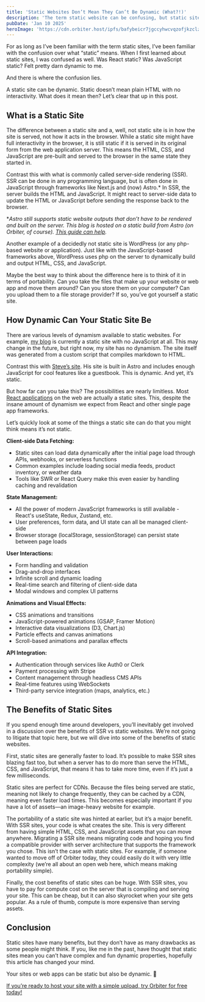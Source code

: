```yaml
---
title: 'Static Websites Don’t Mean They Can’t Be Dynamic (What?!)'
description: 'The term static website can be confusing, but static sites can be as dynamic as you want them to be.'
pubDate: 'Jan 10 2025'
heroImage: 'https://cdn.orbiter.host/ipfs/bafybeicr7jgccyhwcvqzofjkzclzzadg3lcu7ssr4gg5uffh7qmcah6psy'
---
```

For as long as I’ve been familiar with the term static sites, I’ve been familiar with the confusion over what “static” means. When I first learned about static sites, I was confused as well. Was React static? Was JavaScript static? Felt pretty darn dynamic to me. 

And there is where the confusion lies. 

A static site can be dynamic. Static doesn’t mean plain HTML with no interactivity. What does it mean then? Let’s clear that up in this post. 

## What is a Static Site

The difference between a static site and a, well, not static site is in how the site is served, not how it acts in the browser. While a static site might have full interactivity in the browser, it is still static if it is served in its original form from the web application server. This means the HTML, CSS, and JavaScript are pre-built and served to the browser in the same state they started in. 

Contrast this with what is commonly called server-side rendering (SSR). SSR can be done in any programming language, but is often done in JavaScript through frameworks like Next.js and (now) Astro.* In SSR, the server builds the HTML and JavaScript. It might react to server-side data to update the HTML or JavaScript before sending the response back to the browser. 

**Astro still supports static website outputs that don’t have to be rendered and built on the server. This blog is hosted on a static build from Astro (on Orbiter, of course). [This guide can help](https://orbiter.host/blog/how-to-host-an-astro-site).*  

Another example of a decidedly not static site is WordPress (or any php-based website or application). Just like with the JavaScript-based frameworks above, WordPress uses php on the server to dynamically build and output HTML, CSS, and JavaScript.

Maybe the best way to think about the difference here is to think of it in terms of portability. Can you take the files that make up your website or web app and move them around? Can you store them on your computer? Can you upload them to a file storage provider? If so, you’ve got yourself a static site. 

## How Dynamic Can Your Static Site Be

There are various levels of dynamism available to static websites. For example, [my blog](https://polluterofminds.com) is currently a static site with no JavaScript at all. This may change in the future, but right now, my site has no dynamism. The site itself was generated from a custom script that compiles markdown to HTML. 

Contrast this with [Steve’s site](https://stevedylan.dev/). His site is built in Astro and includes enough JavaScript for cool features like a guestbook. This is dynamic. And yet, it’s static. 

But how far can you take this? The possibilities are nearly limitless. Most [React applications](https://orbiter.host/blog/how-to-host-a-react-site) on the web are actually a static sites. This, despite the insane amount of dynamism we expect from React and other single page app frameworks. 

Let’s quickly look at some of the things a static site can do that you might think means it’s not static. 

**Client-side Data Fetching:**

- Static sites can load data dynamically after the initial page load through APIs, webhooks, or serverless functions
- Common examples include loading social media feeds, product inventory, or weather data
- Tools like SWR or React Query make this even easier by handling caching and revalidation

**State Management:**

- All the power of modern JavaScript frameworks is still available - React's useState, Redux, Zustand, etc.
- User preferences, form data, and UI state can all be managed client-side
- Browser storage (localStorage, sessionStorage) can persist state between page loads

**User Interactions:**

- Form handling and validation
- Drag-and-drop interfaces
- Infinite scroll and dynamic loading
- Real-time search and filtering of client-side data
- Modal windows and complex UI patterns

**Animations and Visual Effects:**

- CSS animations and transitions
- JavaScript-powered animations (GSAP, Framer Motion)
- Interactive data visualizations (D3, Chart.js)
- Particle effects and canvas animations
- Scroll-based animations and parallax effects

**API Integration:**

- Authentication through services like Auth0 or Clerk
- Payment processing with Stripe
- Content management through headless CMS APIs
- Real-time features using WebSockets
- Third-party service integration (maps, analytics, etc.)

## The Benefits of Static Sites

If you spend enough time around developers, you’ll inevitably get involved in a discussion over the benefits of SSR vs static websites. We’re not going to litigate that topic here, but we will dive into some of the benefits of static websites. 

First, static sites are generally faster to load. It’s possible to make SSR sites blazing fast too, but when a server has to do more than serve the HTML, CSS, and JavaScript, that means it has to take more time, even if it’s just a few milliseconds. 

Static sites are perfect for CDNs. Because the files being served are static, meaning not likely to change frequently, they can be cached by a CDN, meaning even faster load times. This becomes especially important if you have a lot of assets—an image-heavy website for example. 

The portability of a static site was hinted at earlier, but it’s a major benefit. With SSR sites, your code is what creates the site. This is very different from having simple HTML, CSS, and JavaScript assets that you can move anywhere. Migrating a SSR site means migrating code and hoping you find a compatible provider with server architecture that supports the framework you chose. This isn’t the case with static sites. For example, if someone wanted to move off of Orbiter today, they could easily do it with very little complexity (we’re all about an open web here, which means making portability simple). 

Finally, the cost benefits of static sites can be huge. With SSR sites, you have to pay for compute cost on the server that is compiling and serving your site. This can be cheap, but it can also skyrocket when your site gets popular. As a rule of thumb, compute is more expensive than serving assets. 

## Conclusion

Static sites have many benefits, but they don’t have as many drawbacks as some people might think. If you, like me in the past, have thought that static sites mean you can’t have complex and fun dynamic properties, hopefully this article has changed your mind. 

Your sites or web apps can be static but also be dynamic. 🤯

[If you’re ready to host your site with a simple upload, try Orbiter for free today!](https://orbiter.host/pricing)
